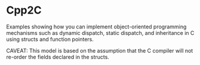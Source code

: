 # Cpp2C

Examples showing how you can implement object-oriented
programming mechanisms such as dynamic dispatch, static dispatch,
and inheritance in C using structs and function pointers.

CAVEAT: This model is based on the assumption that
the C compiler will not re-order the fields
declared in the structs.
